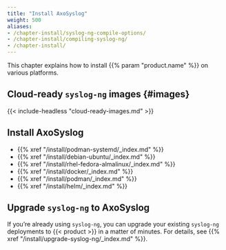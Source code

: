 ```yaml
---
title: "Install AxoSyslog"
weight: 500
aliases:
- /chapter-install/syslog-ng-compile-options/
- /chapter-install/compiling-syslog-ng/
- /chapter-install/
---
```

<!-- DISCLAIMER: This file is based on the syslog-ng Open Source Edition documentation https://github.com/balabit/syslog-ng-ose-guides/commit/2f4a52ee61d1ea9ad27cb4f3168b95408fddfdf2 and is used under the terms of The syslog-ng Open Source Edition Documentation License. The file has been modified by Axoflow. -->

This chapter explains how to install {{% param "product.name" %}} on various platforms.

## Cloud-ready `syslog-ng` images {#images}

{{< include-headless "cloud-ready-images.md" >}}

## Install AxoSyslog

- {{% xref "/install/podman-systemd/_index.md" %}}
- {{% xref "/install/debian-ubuntu/_index.md" %}}
- {{% xref "/install/rhel-fedora-almalinux/_index.md" %}}
- {{% xref "/install/docker/_index.md" %}}
- {{% xref "/install/podman/_index.md" %}}
- {{% xref "/install/helm/_index.md" %}}

## Upgrade `syslog-ng` to AxoSyslog

If you’re already using `syslog-ng`, you can upgrade your existing `syslog-ng` deployments to {{< product >}} in a matter of minutes. For details, see {{% xref "/install/upgrade-syslog-ng/_index.md" %}}.
